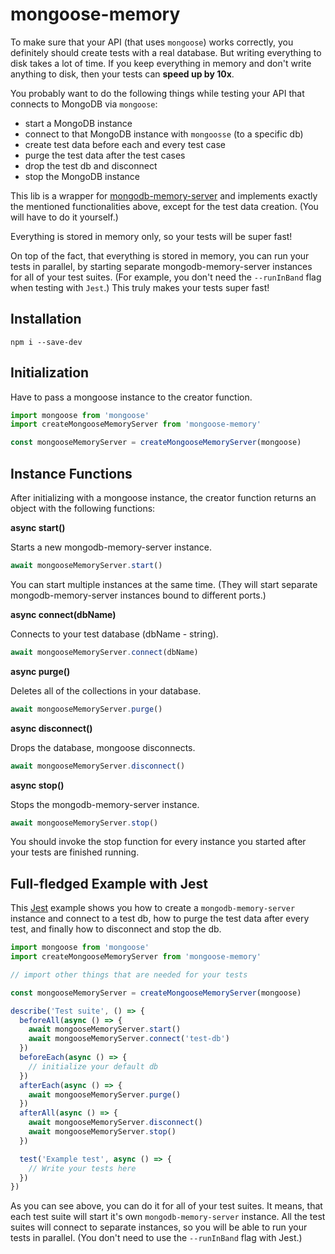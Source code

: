 # mongoose-memory

To make sure that your API (that uses `mongoose`) works correctly, you definitely should create tests with a real database. But writing everything to disk takes a lot of time. If you keep everything in memory and don't write anything to disk, then your tests can **speed up by 10x**. 

You probably want to do the following things while testing your API that connects to MongoDB via `mongoose`:
 - start a MongoDB instance
 - connect to that MongoDB instance with `mongoosse` (to a specific db)
 - create test data before each and every test case
 - purge the test data after the test cases
 - drop the test db and disconnect
 - stop the MongoDB instance

This lib is a wrapper for [mongodb-memory-server](https://www.npmjs.com/package/mongodb-memory-server) and implements exactly the mentioned functionalities above, except for the test data creation. (You will have to do it yourself.)

Everything is stored in memory only, so your tests will be super fast!

On top of the fact, that everything is stored in memory, you can run your tests in parallel, by starting separate mongodb-memory-server instances for all of your test suites. (For example, you don't need the `--runInBand` flag when testing with `Jest`.) This truly makes your tests super fast!


## Installation

```
npm i --save-dev
```

## Initialization

Have to pass a mongoose instance to the creator function.

```js
import mongoose from 'mongoose'
import createMongooseMemoryServer from 'mongoose-memory'

const mongooseMemoryServer = createMongooseMemoryServer(mongoose)
```

## Instance Functions

After initializing with a mongoose instance, the creator function returns an object with the following functions:

**async start()**

Starts a new mongodb-memory-server instance.

```javascript
await mongooseMemoryServer.start()
```

You can start multiple instances at the same time. (They will start separate mongodb-memory-server instances bound to different ports.)

**async connect(dbName)**

Connects to your test database (dbName - string).

```javascript
await mongooseMemoryServer.connect(dbName)
```

**async purge()**

Deletes all of the collections in your database.

```javascript
await mongooseMemoryServer.purge()
```

**async disconnect()**

Drops the database, mongoose disconnects.

```javascript
await mongooseMemoryServer.disconnect()
```

**async stop()**

Stops the mongodb-memory-server instance.

```javascript
await mongooseMemoryServer.stop()
```

You should invoke the stop function for every instance you started after your tests are finished running.



## Full-fledged Example with Jest

This [Jest](https://jestjs.io/) example shows you how to create a `mongodb-memory-server` instance and connect to a test db, how to purge the test data after every test, and finally how to disconnect and stop the db.

```javascript
import mongoose from 'mongoose'
import createMongooseMemoryServer from 'mongoose-memory'

// import other things that are needed for your tests

const mongooseMemoryServer = createMongooseMemoryServer(mongoose)

describe('Test suite', () => {
  beforeAll(async () => {
    await mongooseMemoryServer.start()
    await mongooseMemoryServer.connect('test-db')
  })
  beforeEach(async () => {
    // initialize your default db
  })
  afterEach(async () => {
    await mongooseMemoryServer.purge()
  })
  afterAll(async () => {
    await mongooseMemoryServer.disconnect()
    await mongooseMemoryServer.stop()
  })

  test('Example test', async () => {
    // Write your tests here
  })
})
```
As you can see above, you can do it for all of your test suites. It means, that each test suite will start it's own `mongodb-memory-server` instance. All the test suites will connect to separate instances, so you will be able to run your tests in parallel. (You don't need to use the `--runInBand` flag with Jest.)
